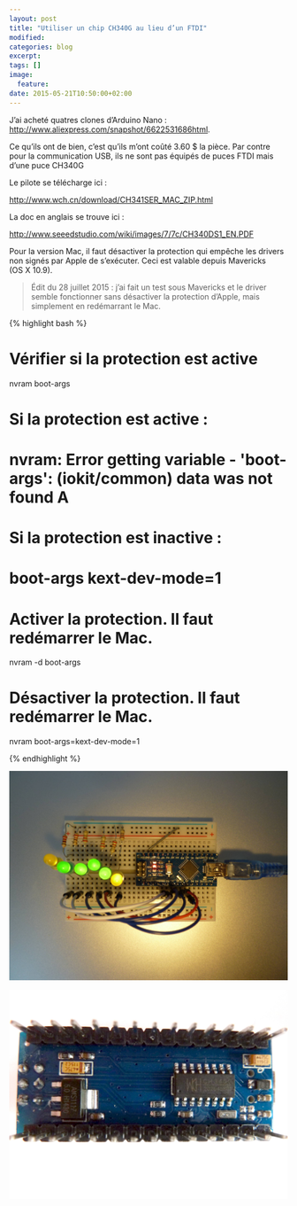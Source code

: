 ```yaml
---
layout: post
title: "Utiliser un chip CH340G au lieu d’un FTDI"
modified:
categories: blog
excerpt:
tags: []
image:
  feature:
date: 2015-05-21T10:50:00+02:00
---
```




J’ai acheté quatres clones d’Arduino Nano :
<a href="http://www.aliexpress.com/snapshot/6622531686.html"
target="_blank">http://www.aliexpress.com/snapshot/6622531686html</a>.

Ce qu’ils ont de bien, c’est qu’ils m’ont coûté 3.60 $ la pièce. Par contre pour la communication USB, ils ne sont pas équipés de puces FTDI mais d’une puce CH340G

Le pilote se télécharge ici :

<a href="http://www.wch.cn/download/CH341SER_MAC_ZIP.html"
target="_blank">http://www.wch.cn/download/CH341SER_MAC_ZIP.html</a>

La doc en anglais se trouve ici :

<a href="http://www.seeedstudio.com/wiki/images/7/7c/CH340DS1_EN.PDF"
target="_blank">http://www.seeedstudio.com/wiki/images/7/7c/CH340DS1_EN.PDF</a>


Pour la version Mac, il faut désactiver la protection qui empêche les drivers non signés par Apple de s’exécuter. Ceci est valable depuis Mavericks (OS X 10.9).

> Édit du 28 juillet 2015 : j’ai fait un test sous Mavericks et le driver semble fonctionner sans désactiver la protection d’Apple, mais simplement en redémarrant le Mac.


{% highlight bash %}

# Vérifier si la protection est active
nvram boot-args
# Si la protection est active :
# nvram: Error getting variable - 'boot-args': (iokit/common) data was not found A
# Si la protection est inactive :
# boot-args	kext-dev-mode=1

# Activer la protection. Il faut redémarrer le Mac.
nvram -d boot-args

# Désactiver la protection. Il faut redémarrer le Mac.
nvram boot-args=kext-dev-mode=1

{% endhighlight %}


![](/images/2015-05-21-ch340_driver/CH430G_001.jpg)

![](/images/2015-05-21-ch340_driver/CH430G_002.jpg)

